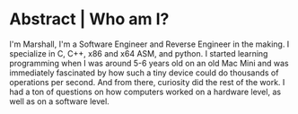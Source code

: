 # Abstract | Who am I?

I'm Marshall, I'm a Software Engineer and Reverse Engineer in the making. I specialize in C, C++, x86 and x64 ASM, and python.
I started learning programming when I was around 5-6 years old on an old Mac Mini and was immediately fascinated by how such a tiny device could do thousands of operations per second.
And from there, curiosity did the rest of the work. I had a ton of questions on how computers worked on a hardware level, as well as on a software level.

